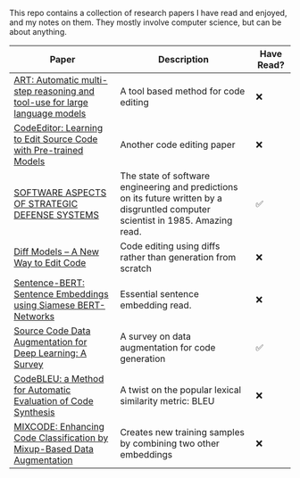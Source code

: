 This repo contains a collection of research papers I have read and enjoyed, and my notes on them. They mostly involve computer science, but can be about anything. 

| Paper | Description | Have Read? |
|-------| ------------| -----------|
| [ART: Automatic multi-step reasoning and tool-use for large language models](https://arxiv.org/abs/2303.09014) | A tool based method for code editing |❌|
| [CodeEditor: Learning to Edit Source Code with Pre-trained Models](https://arxiv.org/pdf/2210.17040.pdf) | Another code editing paper |❌|
|[SOFTWARE ASPECTS OF STRATEGIC DEFENSE SYSTEMS](https://dl.acm.org/doi/pdf/10.1145/214956.214961 ) | The state of software engineering and predictions on its future written by a disgruntled computer scientist in 1985. Amazing read. |✅|
|[Diff Models – A New Way to Edit Code](https://carper.ai/diff-models-a-new-way-to-edit-code/) | Code editing using diffs rather than generation from scratch | ❌|
| [Sentence-BERT: Sentence Embeddings using Siamese BERT-Networks](https://arxiv.org/abs/1908.10084)| Essential sentence embedding read. |❌|
|[Source Code Data Augmentation for Deep Learning: A Survey](https://arxiv.org/pdf/2305.19915.pdf) | A survey on data augmentation for code generation |✅|
| [CodeBLEU: a Method for Automatic Evaluation of Code Synthesis](https://arxiv.org/abs/2009.10297 ) | A twist on the popular lexical similarity metric: BLEU |❌|
|[MIXCODE: Enhancing Code Classification by Mixup-Based Data Augmentation](https://arxiv.org/pdf/2210.03003.pdf) | Creates new training samples by combining two other embeddings |❌|

